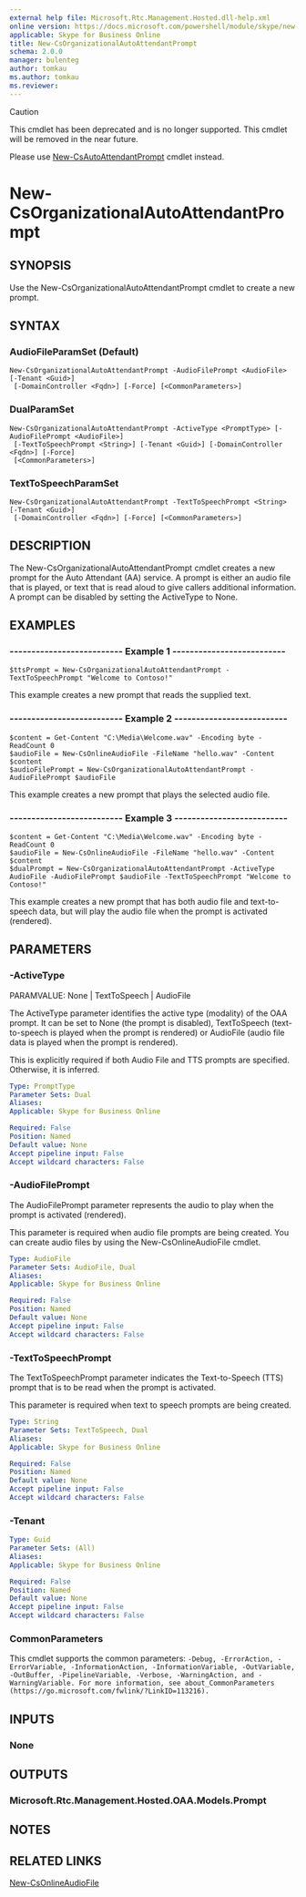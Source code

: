 ```yaml
---
external help file: Microsoft.Rtc.Management.Hosted.dll-help.xml
online version: https://docs.microsoft.com/powershell/module/skype/new-csorganizationalautoattendantprompt
applicable: Skype for Business Online
title: New-CsOrganizationalAutoAttendantPrompt
schema: 2.0.0
manager: bulenteg
author: tomkau
ms.author: tomkau
ms.reviewer:
---
```

> [!CAUTION]
> This cmdlet has been deprecated and is no longer supported.  This cmdlet will be removed in the near future.
> 
> Please use [New-CsAutoAttendantPrompt](New-CsAutoAttendantPrompt.md) cmdlet instead.

# New-CsOrganizationalAutoAttendantPrompt

## SYNOPSIS
Use the New-CsOrganizationalAutoAttendantPrompt cmdlet to create a new prompt.

## SYNTAX

### AudioFileParamSet (Default)
```
New-CsOrganizationalAutoAttendantPrompt -AudioFilePrompt <AudioFile> [-Tenant <Guid>]
 [-DomainController <Fqdn>] [-Force] [<CommonParameters>]
```

### DualParamSet
```
New-CsOrganizationalAutoAttendantPrompt -ActiveType <PromptType> [-AudioFilePrompt <AudioFile>]
 [-TextToSpeechPrompt <String>] [-Tenant <Guid>] [-DomainController <Fqdn>] [-Force]
 [<CommonParameters>]
```

### TextToSpeechParamSet
```
New-CsOrganizationalAutoAttendantPrompt -TextToSpeechPrompt <String> [-Tenant <Guid>]
 [-DomainController <Fqdn>] [-Force] [<CommonParameters>]
```

## DESCRIPTION
The New-CsOrganizationalAutoAttendantPrompt cmdlet creates a new prompt for the Auto Attendant (AA) service. A prompt is either an audio file that is played, or text that is read aloud to give callers additional information. A prompt can be disabled by setting the ActiveType to None. 


## EXAMPLES

### -------------------------- Example 1 -------------------------- 
```
$ttsPrompt = New-CsOrganizationalAutoAttendantPrompt -TextToSpeechPrompt "Welcome to Contoso!"
```

This example creates a new prompt that reads the supplied text.



### -------------------------- Example 2 -------------------------- 
```
$content = Get-Content "C:\Media\Welcome.wav" -Encoding byte -ReadCount 0
$audioFile = New-CsOnlineAudioFile -FileName "hello.wav" -Content $content
$audioFilePrompt = New-CsOrganizationalAutoAttendantPrompt -AudioFilePrompt $audioFile
```

This example creates a new prompt that plays the selected audio file.

### -------------------------- Example 3 -------------------------- 
```
$content = Get-Content "C:\Media\Welcome.wav" -Encoding byte -ReadCount 0
$audioFile = New-CsOnlineAudioFile -FileName "hello.wav" -Content $content
$dualPrompt = New-CsOrganizationalAutoAttendantPrompt -ActiveType AudioFile -AudioFilePrompt $audioFile -TextToSpeechPrompt "Welcome to Contoso!"
```

This example creates a new prompt that has both audio file and text-to-speech data, but will play the audio file when the prompt is activated (rendered).


## PARAMETERS

### -ActiveType
PARAMVALUE: None | TextToSpeech | AudioFile

The ActiveType parameter identifies the active type (modality) of the OAA prompt. It can be set to None (the prompt is disabled), TextToSpeech (text-to-speech is played when the prompt is rendered) or AudioFile (audio file data is played when the prompt is rendered).

This is explicitly required if both Audio File and TTS prompts are specified. Otherwise, it is inferred.

```yaml
Type: PromptType
Parameter Sets: Dual
Aliases: 
Applicable: Skype for Business Online

Required: False
Position: Named
Default value: None
Accept pipeline input: False
Accept wildcard characters: False
```

### -AudioFilePrompt
The AudioFilePrompt parameter represents the audio to play when the prompt is activated (rendered).

This parameter is required when audio file prompts are being created. You can create audio files by using the New-CsOnlineAudioFile cmdlet.

```yaml
Type: AudioFile
Parameter Sets: AudioFile, Dual
Aliases: 
Applicable: Skype for Business Online

Required: False
Position: Named
Default value: None
Accept pipeline input: False
Accept wildcard characters: False
```

### -TextToSpeechPrompt
The TextToSpeechPrompt parameter indicates the Text-to-Speech (TTS) prompt that is to be read when the prompt is activated. 

This parameter is required when text to speech prompts are being created.

```yaml
Type: String
Parameter Sets: TextToSpeech, Dual
Aliases: 
Applicable: Skype for Business Online

Required: False
Position: Named
Default value: None
Accept pipeline input: False
Accept wildcard characters: False
```

### -Tenant

```yaml
Type: Guid
Parameter Sets: (All)
Aliases: 
Applicable: Skype for Business Online

Required: False
Position: Named
Default value: None
Accept pipeline input: False
Accept wildcard characters: False
```

### CommonParameters
This cmdlet supports the common parameters: `-Debug, -ErrorAction, -ErrorVariable, -InformationAction, -InformationVariable, -OutVariable, -OutBuffer, -PipelineVariable, -Verbose, -WarningAction, and -WarningVariable. For more information, see about_CommonParameters (https://go.microsoft.com/fwlink/?LinkID=113216).`

## INPUTS

### None


## OUTPUTS

### Microsoft.Rtc.Management.Hosted.OAA.Models.Prompt


## NOTES

## RELATED LINKS

[New-CsOnlineAudioFile](New-CsOnlineAudioFile.md)

